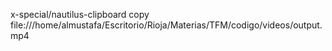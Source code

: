 x-special/nautilus-clipboard
copy
file:///home/almustafa/Escritorio/Rioja/Materias/TFM/codigo/videos/output.mp4

